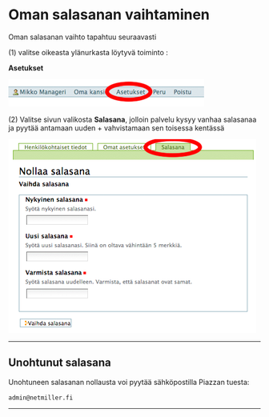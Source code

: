 # Oman salasanan vaihtaminen


Oman salasanan vaihto tapahtuu seuraavasti

(1) valitse oikeasta ylänurkasta löytyvä toiminto :

__Asetukset__

![Image](kuvat/kuva-113.png)


(2) Valitse sivun valikosta __Salasana__, jolloin palvelu kysyy vanhaa salasanaa ja pyytää antamaan uuden + vahvistamaan sen toisessa kentässä

![Image](kuvat/kuva-115.png)

----

## Unohtunut salasana

Unohtuneen salasanan nollausta voi pyytää sähköpostilla Piazzan tuesta:

	admin@netmiller.fi

----
